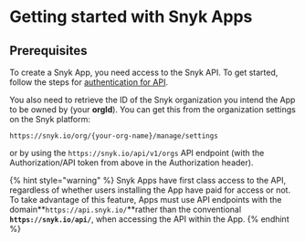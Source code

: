 # Getting started with Snyk Apps

## Prerequisites

To create a Snyk App, you need access to the Snyk API. To get started, follow the steps for [authentication for API](https://docs.snyk.io/snyk-api-info/authentication-for-api).

You also need to retrieve the ID of the Snyk organization you intend the App to be owned by (your **orgId**). You can get this from the organization settings on the Snyk platform:

```
https://snyk.io/org/{your-org-name}/manage/settings
```

or by using the `https://snyk.io/api/v1/orgs` API endpoint (with the Authorization/API token from above in the Authorization header).

{% hint style="warning" %}
Snyk Apps have first class access to the API, regardless of whether users installing the App have paid for access or not. To take advantage of this feature, Apps must use API endpoints with the domain\*\*`https://api.snyk.io/`\*\*rather than the conventional **`https://snyk.io/api/`**, when accessing the API within the App.
{% endhint %}
